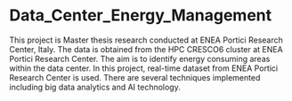 # Data_Center_Energy_Management
This project is Master thesis research conducted at ENEA Portici Research Center, Italy. The data is obtained from the HPC CRESCO6 cluster at ENEA Portici Research Center. The aim is to identify energy consuming areas within the data center. In this project, real-time dataset from ENEA Portici Research Center is used. There are several techniques implemented including big data analytics and AI technology. 
